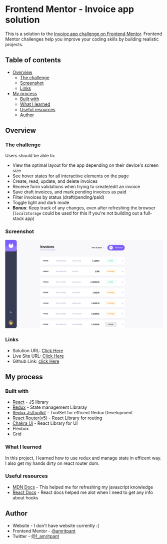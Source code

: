 # Frontend Mentor - Invoice app solution

This is a solution to the [Invoice app challenge on Frontend Mentor](https://www.frontendmentor.io/challenges/invoice-app-i7KaLTQjl). Frontend Mentor challenges help you improve your coding skills by building realistic projects.

## Table of contents

- [Overview](#overview)
  - [The challenge](#the-challenge)
  - [Screenshot](#screenshot)
  - [Links](#links)
- [My process](#my-process)
  - [Built with](#built-with)
  - [What I learned](#what-i-learned)
  - [Useful resources](#useful-resources)
  - [Author](#author)

## Overview

### The challenge

Users should be able to:

- View the optimal layout for the app depending on their device's screen size
- See hover states for all interactive elements on the page
- Create, read, update, and delete invoices
- Receive form validations when trying to create/edit an invoice
- Save draft invoices, and mark pending invoices as paid
- Filter invoices by status (draft/pending/paid)
- Toggle light and dark mode
- **Bonus**: Keep track of any changes, even after refreshing the browser (`localStorage` could be used for this if you're not building out a full-stack app)

### Screenshot

![](./screenshot.png)

### Links

- Solution URL: [Click Here](https://invoiceappamrit.vercel.app)
- Live Site URL: [Click Here](https://invoiceappamrit.vercel.app)
- Github Link: [click Here](https://github.com/AmritPant/invoice-app)

## My process

### Built with

- [React](https://reactjs.org/) - JS library
- [Redux](https://redux.js.org/) - State management Libraray
- [Redux Js/toolkit](https://redux-toolkit.js.org/) - ToolSet for efficent Redux Development
- [React Router(v5) ](https://v5.reactrouter.com/web/guides/quick-start) - React Library for routing
- [Chakra Ui](https://chakra-ui.com) - React Library for UI
- Flexbox
- Grid

### What I learned

In this project, I learned how to use redux and manage state in efficent way. I also get my hands dirty on react router dom.

### Useful resources

- [MDN Docs](https://developer.mozilla.org) - This helped me for refreshing my javascript knowledge
- [React Docs](https://reactjs.org/docs/getting-started.html) - React docs helped me alot when I need to get any info about hooks

## Author

- Website - I don't have website currently :(
- Frontend Mentor - [@amritpant](https://www.frontendmentor.io/profile/amritpant)
- Twitter - [@1_amritpant](https://www.twitter.com/1_amritpant)
